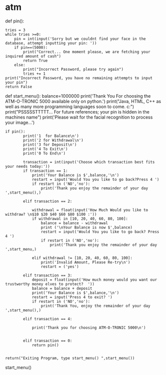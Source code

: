 # atm




def pin():
   
    tries = 3
    while tries >=0:
        pin = int(input('Sorry but we couldnt find your face in the database, attempt inputting your pin: '))
        if pin==(5000):
            print("Correct... One moment please, we are fetching your inquired amount of cash")
            return True
        else:
            print("Incorrect Password, please try again")
            tries += 1
    print("Incorrect Password, you have no remaining attempts to input your pin")
    return False

def start_menu():
    balance=1000000
    print('Thank You For choosing the ATM-O-TRONIC 5000 available only on python.')
    print("Java, HTML, C++ as well as many more programming languages soon to come. c:")
    print("PSSSSSTTTTT... For future references; your pin is hidden in the machines name") 
    print('Please wait for the facial recognition to process your image...')

    if pin():
            print('1  for Balance\n')
            print('2 for Withdrawal\n')
            print('3 for Deposit\n')
            print('4 To Exit\n')
            print('0 To End\n')

            transaction = int(input('Choose which transaction best fits your needs today:'))
            if transaction == 1:
                print('Your Balance is $',balance,'\n')
                restart = input('Would You you like to go back?Press 4 ')
                if restart in ('NO','no'):
                    print('Thank you enjoy the remainder of your day ',start_menu(),)
                 
            elif transaction == 2:
                
                withdrawal = float(input('How Much Would you like to  withdraw? \n$10 $20 $40 $60 $80 $100 :'))
                if withdrawal in [10, 20, 40, 60, 80, 100]:
                    balance = balance - withdrawal
                    print ('\nYour Balance is now $',balance)
                    restart = input('Would You you like to go back? Press 4 ')
                    if restart in ('NO','no'):
                        print('Thank you enjoy the remainder of your day   ',start_menu,)
                    
                elif withdrawal != [10, 20, 40, 60, 80, 100]:
                    print('Invalid Amount, Please Re-try\n')
                    restart = ('yes')
                
            elif transaction == 3:
                deposit = float(input('How much money would you want our trustworthy money elves to protect?  '))
                balance = balance + deposit
                print('Your Balance is $',balance,'\n')
                restart = input('Press 4 to exit? ')
                if restart in ('NO','no'):
                    print('Thank You, enjoy the remainder of your day  ',start_menu(),)
               
            elif transaction == 4:
                
                print('Thank you for choosing ATM-O-TRONIC 5000\n')
           
            
            elif transaction == 0:
                return pin()
        

    return("Exiting Program, type start_menu() ",start_menu())

start_menu()

